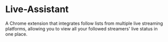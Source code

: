 # Live-Assistant
A Chrome extension that integrates follow lists from multiple live streaming platforms, allowing you to view all your followed streamers' live status in one place.
